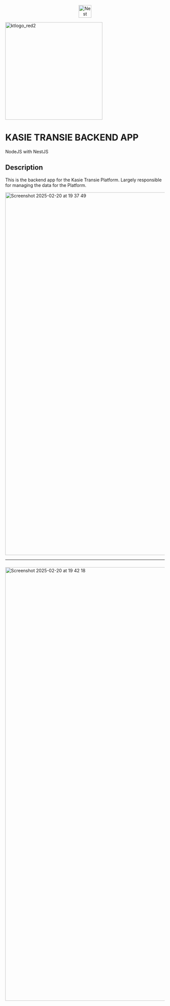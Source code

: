 <p align="center">
  <a href="http://nestjs.com/" target="blank"><img src="https://nestjs.com/img/logo-small.svg" width="40" alt="Nest Logo" /></a>
</p>

<img width="307" alt="ktlogo_red2" src="https://github.com/user-attachments/assets/7763f3c8-855c-4e49-8263-2f3ab4e314e0" />

# KASIE TRANSIE BACKEND APP

NodeJS with NestJS

## Description
This is the backend app for the Kasie Transie Platform. Largely responsible for managing the data for the Platform.

<img width="1143" alt="Screenshot 2025-02-20 at 19 37 49" src="https://github.com/user-attachments/assets/bb6c1148-2624-498d-8a1a-a2ddbd5de84c" />

---

### 

<img width="1366" alt="Screenshot 2025-02-20 at 19 42 18" src="https://github.com/user-attachments/assets/e64514af-d4ad-4b42-9b95-ae7d13ced44e" />
